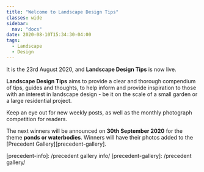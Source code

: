 ```yaml
---
title: "Welcome to Landscape Design Tips"
classes: wide
sidebar:
  nav: "docs"
date: 2020-08-10T15:34:30-04:00
tags:
  - Landscape
  - Design
---
```

  
It is the 23rd August 2020, and **Landscape Design Tips** is now live.


**Landscape Design Tips** aims to provide a clear and thorough compendium of tips, guides and thoughts, to help inform and provide inspiration to those with an interest in landscape design - be it on the scale of a small garden or a large residential project.

Keep an eye out for new weekly posts, as well as the monthly photograph competition for readers.

The next winners will be announced on **30th September 2020** for the theme **ponds or waterbodies**. Winners will have their photos added to the [Precedent Gallery][precedent-gallery].


[precedent-info]: /precedent gallery info/
[precedent-gallery]: /precedent gallery/
